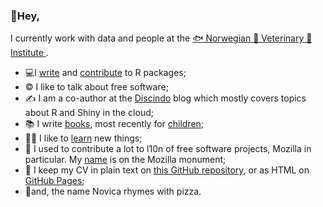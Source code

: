 ### 👋Hey, 

I currently work with data and people at the [🐟 Norwegian 🐄 Veterinary 🥘 Institute ](https://www.vetinst.no/). 

- 💻I [write](https://github.com/discindo) and [contribute](https://github.com/ThinkR-open/golem) to R packages;
- ©️ I like to talk about free software;
- ✍️ I am a co-author at the [Discindo](https://discindo.org/) blog which mostly covers topics about R and Shiny in the cloud;
- 📚 I write [books](https://goodreads.com/nnovica), most recently for [children](https://novica.discindo.org/posts/2024-07-09-sonlivata-mesechina/);
- 👨‍🎓 I like to [learn](https://www.linkedin.com/in/novica/details/certifications/) new things;
- 🦎 I used to contribute a lot to l10n of free software projects, Mozilla in particular. My [name](http://thewebrocks.com/demos/mozilla-monument-name-finder/) is on the Mozilla monument;
- 📄 I keep my CV in plain text on [this GitHub repository](https://github.com/novica/cvnn/), or as HTML on [GitHub Pages](https://novica.github.io/cvnn/);
- 🍕and, the name Novica rhymes with pizza.

